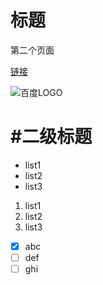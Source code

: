# 标题

第二个页面

[ 链接 ](http://www.hit.edu.cn)

![百度LOGO](http://www.baidu.com/img/PCtm_d9c8750bed0b3c7d089fa7d55720d6cf.png)

# #二级标题

- list1
- list2
- list3

1. list1
2. list2
3. list3

- [x] abc
- [ ] def
- [ ] ghi
